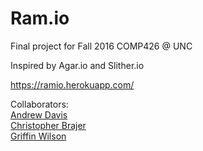 # Ram.io
Final project for Fall 2016 COMP426 @ UNC

Inspired by Agar.io and Slither.io

https://ramio.herokuapp.com/

Collaborators:
<br>
<a href="https://github.com/andavi">Andrew Davis</a>
<br>
<a href="https://github.com/Dessieman">Christopher Brajer</a>
<br>
<a href="https://github.com/murkeymirror">Griffin Wilson</a>
